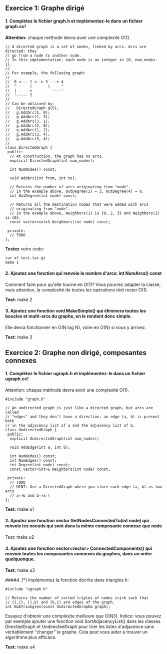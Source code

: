 ## Exercice 1: Graphe dirigé

#### 1. Complétez le fichier graph.h et implémentez-le dans un fichier graph.cc! 

**Attention:** chaque méthode devra avoir une complexité O(1).

```
// A directed graph is a set of nodes, linked by arcs. Arcs are directed: they
// go from a node to another node.
// In this implementation, each node is an integer in [0, num_nodes-1].
//
// For example, the following graph:
//
//  0 <--- 1 <--> 3 ---> 4
//  ^      |       \     ^
//  |      v        `----'
//  '----- 2
//
// Can be obtained by:
//   DirectedGraph g(5);
//   g.AddArc(1, 0);
//   g.AddArc(1, 3);
//   g.AddArc(3, 1);
//   g.AddArc(2, 0);
//   g.AddArc(1, 2);
//   g.AddArc(3, 4);
//   g.AddArc(3, 4);
//
class DirectedGraph {
 public:
  // At construction, the graph has no arcs.
  explicit DirectedGraph(int num_nodes);

  int NumNodes() const;

  void AddArc(int from, int to);

  // Returns the number of arcs originating from "node".
  // In the example above, OutDegree(1) = 3, OutDegree(4) = 0.
  int OutDegree(int node) const;

  // Returns all the destination nodes that were added with arcs
  // originating from "node".
  // In the example above, Neighbors(1) is {0, 2, 3} and Neighbors(2) is {0}.
  const vector<int>& Neighbors(int node) const;

 private:
  // TODO
};

```

**Testez** votre code:
```
tar xf test.tar.gz
make 1
```

#### 2. Ajoutez une fonction qui renvoie le nombre d'arcs: int NumArcs() const 

Comment faire pour qu'elle tourne en O(1)? Vous pourrez adapter la classe, mais attention, la complexité de toutes les opérations doit rester O(1). 

**Test:** make 2 


#### 3. Ajoutez une fonction void MakeSimple() qui éliminera toutes les boucles et multi-arcs du graphe, en le rendant donc simple. 
Elle devra fonctionner en O(N log N), voire en O(N) si vous y arrivez. 

**Test:** make 3 


## Exercice 2: Graphe non dirigé, composantes connexes

#### 1. Complétez le fichier ugraph.h et implémentez-le dans un fichier ugraph.cc! 

Attention: chaque méthode devra avoir une complexité O(1).

```
#include "graph.h"

// An undirected graph is just like a directed graph, but arcs are called
// "edges" and they don't have a direction: an edge (a, b) is present both
// in the adjacency list of a and the adjacency list of b.
class UndirectedGraph {
 public:
  explicit UndirectedGraph(int num_nodes);

  void AddEdge(int a, int b);

  int NumNodes() const;
  int NumEdges() const;
  int Degree(int node) const;
  const vector<int>& Neighbors(int node) const;

 private:
  // TODO
  // HINT: Use a DirectedGraph where you store each edge (a, b) as two arcs
  // a->b and b->a !
};

```

**Test:** make u1


#### 2. Ajoutez une fonction vector<int> GetNodesConnectedTo(int node) qui renvoie les noeuds qui sont dans la même composante connexe que node 

Test: make u2 


#### 3. Ajoutez une fonction vector<vector<int>> ConnectedComponents() qui renvoie toutes les composantes connexes du graphes, dans un ordre quelquonque. 

**Test:** make u3 

####4. [*] Implémentez la fonction décrite dans triangles.h:

```
#include "ugraph.h"

// Returns the number of sorted triples of nodes i<j<k such that
// (i,j), (j,k) and (k,i) are edges of the graph.
int NumTriangles(const UndirectedGraph& graph);
```

Essayez d'obtenir une complexite meilleure que O(N3). 
Indice: vous pouvez par exemple ajouter une fonction void SortAdjacencyList() dans les classes DirectedGraph et UndirectedGraph pour trier les listes d'adjacence sans véritablement "changer" le graphe. Cela peut vous aider à trouver un algorithme plus efficace. 

**Test:** make u4 

